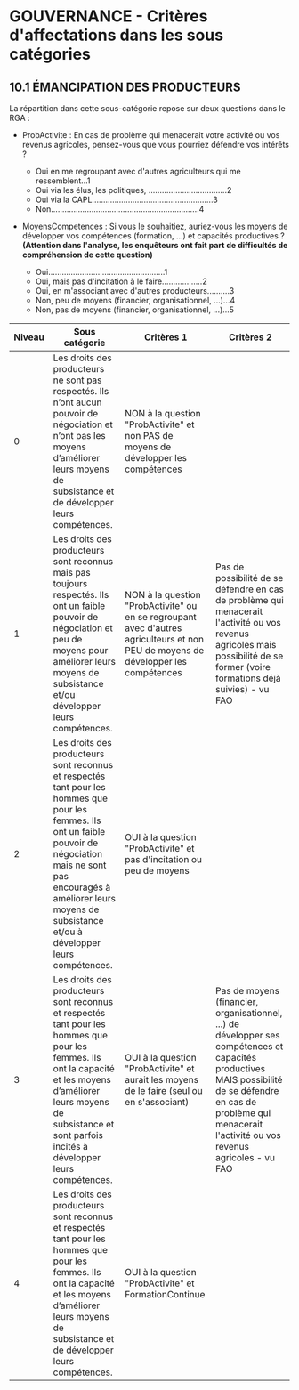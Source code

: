 # GOUVERNANCE - Critères d'affectations dans les sous catégories

## 10.1 ÉMANCIPATION DES PRODUCTEURS

La répartition dans cette sous-catégorie repose sur deux questions dans le RGA :

- ProbActivite : En cas de problème qui menacerait votre activité ou vos revenus agricoles, pensez-vous que vous pourriez défendre vos intérêts ?
    - Oui en me regroupant avec d'autres agriculteurs qui me ressemblent...1
    - Oui via les élus, les politiques, ...................................2
    - Oui via la CAPL......................................................3
    - Non..................................................................4

- MoyensCompetences : Si vous le souhaitiez, auriez-vous les moyens de développer vos compétences (formation, ...) et capacités productives ? **(Attention dans l'analyse, les enquêteurs ont fait part de difficultés de compréhension de cette question)**
    - Oui....................................................1
    - Oui, mais pas d'incitation à le faire..................2
    - Oui, en m'associant avec d'autres producteurs..........3
    - Non, peu de moyens (financier, organisationnel, ...)...4
    - Non, pas de moyens (financier, organisationnel, ...)...5

| Niveau | Sous catégorie | Critères 1 | Critères 2 |
|--------|-------------|----------|------------|
| 0      | Les droits des producteurs ne sont pas respectés. Ils n’ont aucun pouvoir de négociation et n’ont pas les moyens d’améliorer leurs moyens de subsistance et de développer leurs compétences. | NON à la question "ProbActivite" et non PAS de moyens de développer les compétences                                       |  |
| 1      | Les droits des producteurs sont reconnus mais pas toujours respectés. Ils ont un faible pouvoir de négociation et peu de moyens pour améliorer leurs moyens de subsistance et/ou développer leurs compétences. | NON à la question "ProbActivite" ou en se regroupant avec d'autres agriculteurs et non PEU de moyens de développer les compétences | Pas de possibilité de se défendre en cas de problème qui menacerait l'activité ou vos revenus agricoles mais possibilité de se former (voire formations déjà suivies) - vu FAO |
| 2      | Les droits des producteurs sont reconnus et respectés tant pour les hommes que pour les femmes. Ils ont un faible pouvoir de négociation mais ne sont pas encouragés à améliorer leurs moyens de subsistance et/ou à développer leurs compétences. | OUI à la question "ProbActivite" et pas d'incitation ou peu de moyens                                                        |  |
| 3      | Les droits des producteurs sont reconnus et respectés tant pour les hommes que pour les femmes. Ils ont la capacité et les moyens d’améliorer leurs moyens de subsistance et sont parfois incités à développer leurs compétences. | OUI à la question "ProbActivite" et  aurait les moyens de le faire (seul ou en s'associant)                                |  Pas de moyens (financier, organisationnel, ...) de développer ses compétences et capacités productives MAIS possibilité de se défendre en cas de problème qui menacerait l'activité ou vos revenus agricoles - vu FAO |
| 4      | Les droits des producteurs sont reconnus et respectés tant pour les hommes que pour les femmes. Ils ont la capacité et les moyens d’améliorer leurs moyens de subsistance et de développer leurs compétences. | OUI à la question "ProbActivite" et  FormationContinue |  |
